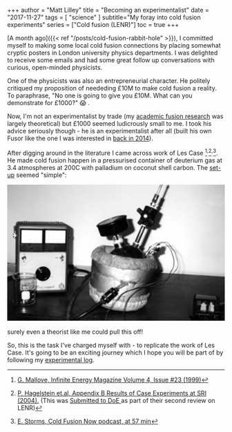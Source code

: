 +++
author = "Matt Lilley"
title = "Becoming an experimentalist"
date = "2017-11-27"
tags = [
    "science"
]
subtitle="My foray into cold fusion experiments"
series = ["Cold fusion (LENR)"]
toc = true
+++

[A month ago]({{< ref "/posts/cold-fusion-rabbit-hole" >}}), I committed myself to making some local cold fusion connections by placing somewhat cryptic posters in London university physics departments. I was delighted to receive some emails and had some great follow up conversations with curious, open-minded physicists.

One of the physicists was also an entrepreneurial character. He politely critiqued my proposition of neededing £10M to make cold fusion a reality. To paraphrase, "No one is going to give you £10M. What can you demonstrate for £1000?" 😱 .

Now, I'm not an experimentalist by trade (my [academic fusion research](/posts/magnetic-confinement-fusion-instabilities/) was largely theoretical) but £1000 seemed ludicrously small to me. I took his advice seriously though - he is an experimentalist after all (built his own Fusor like the one I was interested in [back in 2014](/posts/fusor-star-mode/)). 

After digging around in the literature I came across work of Les Case [^1]<sup>,</sup>[^2]<sup>,</sup>[^3]. He made cold fusion happen in a pressurised container of deuterium gas at 3.4 atmospheres at 200C with palladium on coconut shell carbon. The [set-up](http://www.lenr-canr.org/acrobat/MalloveEreproducib.pdf) seemed "simple":

![Les Case's cold fusion experiment](les-case-experiment.png "Dr. Les Case’s Catalytic Fusion cell, a steel gas-tight oval container used as an oxygen bottle in WW-II, sits in resistance coil heating basket")

surely even a theorist like me could pull this off!

So, this is the task I've charged myself with - to replicate the work of Les Case. It's going to be an exciting journey which I hope you will be part of by following my [experimental log](https://gitlab.com/mklilley/lenr/-/issues/1).

 

[^1]: [G. Mallove, Infinite Energy Magazine Volume 4, Issue #23 (1999)](https://www.infinite-energy.com/iemagazine/issue23/deviceupdate.html)
[^2]: [P. Hagelstein et.al, Appendix B Results of Case Experiments at SRI (2004).](https://lenr-canr.org/acrobat/Hagelsteinnewphysica.pdf#page=18) (This was [Submitted to DoE ](https://lenr-canr.org/wordpress/?page_id=455#MaterialSubmitted)as part of their second review on LENR)
[^3]: [E. Storms, Cold Fusion Now podcast, at 57 min](http://www.coldfusionnow.com/podcast/Ruby-Carat-Edmund-Storms-Cold-Fusion-Now-019.mp3)